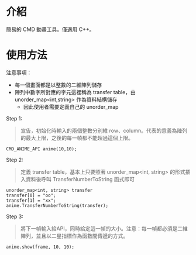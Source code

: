 # 介紹
簡易的 CMD 動畫工具。僅適用 C++。

# 使用方法
注意事項：
* 每一個畫面都是以整數的二維陣列儲存
* 陣列中數字所對應的字元這裡稱為 transfer table，由 unorder_map<int,string> 作為資料結構儲存
	* 因此使用者需要定義自己的 unorder_map

Step 1:
> 宣告，初始化時輸入的兩個整數分別維 row、column。代表的意義為陣列的最大上限，之後的每一幀都不能超過這個上限。

```cpp=
CMD_ANIME_API anime(10,10);
```

Step 2:
> 定義 transfer table，基本上只要照著 unorder_map<int, string> 的形式插入資料後呼叫 TransferNumberToString 函式即可

```cpp=
unorder_map<int, string> transfer
transfer[0] = "oo";
transfer[1] = "xx";
anime.TransferNumberToString(transfer);
```

Step 3:
> 將下一幀輸入給API，同時給定這一幀的大小。注意：每一幀都必須是二維陣列，並且以二星指標作為函數間傳遞的方式。

```cpp=
anime.show(frame, 10, 10);
```
